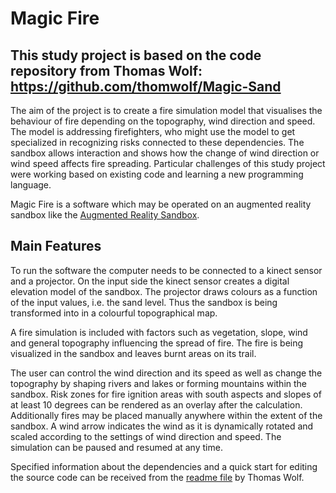 # Magic Fire
## This study project is based on the code repository from Thomas Wolf: https://github.com/thomwolf/Magic-Sand 

The aim of the project is to create a fire simulation model that visualises the behaviour of fire depending on the topography, wind direction and speed. The model is addressing firefighters, who might use the model to get specialized in recognizing risks connected to these dependencies. The sandbox allows interaction and shows how the change of wind direction or wind speed affects fire spreading. 
Particular challenges of this study project were working based on existing code and learning a new programming language. 

Magic Fire is a software which may be operated on an augmented reality sandbox like the [Augmented Reality Sandbox](https://arsandbox.ucdavis.edu/).

## Main Features

To run the software the computer needs to be connected to a kinect sensor and a projector.
On the input side the kinect sensor creates a digital elevation model of the sandbox. The projector draws colours as a function of the input values, i.e. the sand level. Thus the sandbox is being transformed into in a colourful topographical map.

A fire simulation is included with factors such as vegetation, slope, wind and general topography influencing the spread of fire. The fire is being visualized in the sandbox and leaves burnt areas on its trail.

The user can control the wind direction and its speed as well as change the topography by shaping rivers and lakes or forming mountains within the sandbox. Risk zones for fire ignition areas with south aspects and slopes of at least 10 degrees can be rendered as an overlay after the calculation. 
Additionally fires may be placed manually anywhere within the extent of the sandbox. A wind arrow indicates the wind as it is dynamically rotated and scaled according to the settings of wind direction and speed. The simulation can be paused and resumed at any time.

Specified information about the dependencies and a quick start for editing the source code can be received from the [readme file](https://github.com/thomwolf/Magic-Sand/blob/master/README.md) by Thomas Wolf.

